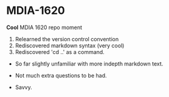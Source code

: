 # MDIA-1620
**Cool** MDIA 1620 repo moment

1. Relearned the version control convention
2. Rediscovered markdown syntax (very cool)
3. Rediscovered 'cd ..' as a command.

- So far slightly unfamiliar with more indepth markdown text.
- Not much extra questions to be had.

- Savvy.
